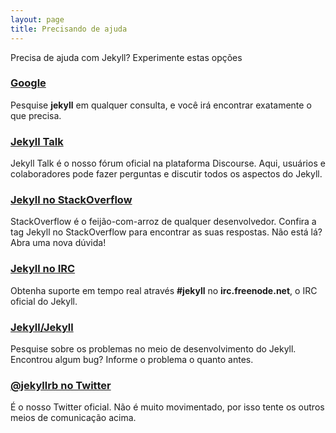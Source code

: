 ```yaml
---
layout: page
title: Precisando de ajuda
---
```


Precisa de ajuda com Jekyll? Experimente estas opções

### [Google](https://google.com)

Pesquise **jekyll** em qualquer consulta, e você irá encontrar exatamente o que precisa.

### [Jekyll Talk](https://talk.jekyllrb.com/)

Jekyll Talk  é o nosso fórum oficial na plataforma Discourse. Aqui, usuários e colaboradores
pode fazer perguntas e discutir todos os aspectos do Jekyll.

### [Jekyll no StackOverflow](http://stackoverflow.com/questions/tagged/jekyll)

StackOverflow é o feijão-com-arroz de qualquer desenvolvedor. Confira a tag Jekyll
no StackOverflow para encontrar as suas respostas. Não está lá? Abra uma nova dúvida!

### [Jekyll no IRC](irc:irc.freenode.net/jekyll)

Obtenha suporte em tempo real através **#jekyll** no **irc.freenode.net**, o IRC oficial do Jekyll.

### [Jekyll/Jekyll](https://github.com/jekyll/jekyll/issues)

Pesquise sobre os problemas no meio de desenvolvimento do Jekyll. Encontrou algum bug? Informe o problema o quanto antes.

### [@jekyllrb no Twitter](https://twitter.com/jekyllrb)

É o nosso Twitter oficial. Não é muito movimentado, por isso tente os outros meios de comunicação acima.
